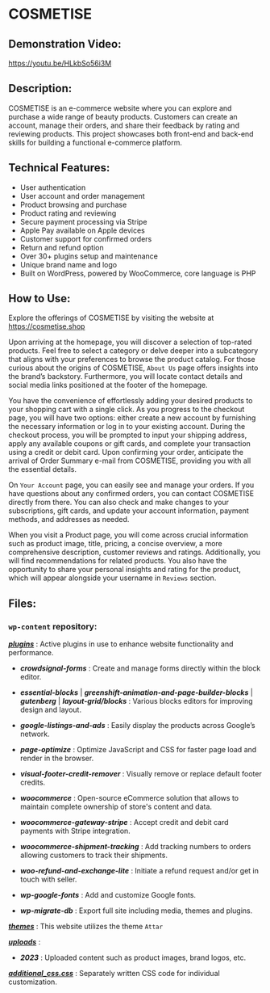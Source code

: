 # COSMETISE

## Demonstration Video:
https://youtu.be/HLkbSo56i3M

## Description:
COSMETISE is an e-commerce website where you can explore and purchase a wide range of beauty products. Customers can create an account, manage their orders, and share their feedback by rating and reviewing products. This project showcases both front-end and back-end skills for building a functional e-commerce platform.

## Technical Features:
-	User authentication
-	User account and order management
-	Product browsing and purchase
-	Product rating and reviewing
-	Secure payment processing via Stripe
-	Apple Pay available on Apple devices
-	Customer support for confirmed orders
-	Return and refund option
-	Over 30+ plugins setup and maintenance
-	Unique brand name and logo
-	Built on WordPress, powered by WooCommerce, core language is PHP

## How to Use:
Explore the offerings of COSMETISE by visiting the website at https://cosmetise.shop

Upon arriving at the homepage, you will discover a selection of top-rated products. Feel free to select a category or delve deeper into a subcategory that aligns with your preferences to browse the product catalog. For those curious about the origins of COSMETISE, `About Us` page offers insights into the brand’s backstory. Furthermore, you will locate contact details and social media links positioned at the footer of the homepage.

You have the convenience of effortlessly adding your desired products to your shopping cart with a single click. As you progress to the checkout page, you will have two options: either create a new account by furnishing the necessary information or log in to your existing account. During the checkout process, you will be prompted to input your shipping address, apply any available coupons or gift cards, and complete your transaction using a credit or debit card. Upon confirming your order, anticipate the arrival of Order Summary e-mail from COSMETISE, providing you with all the essential details.

On `Your Account` page, you can easily see and manage your orders. If you have questions about any confirmed orders, you can contact COSMETISE directly from there. You can also check and make changes to your subscriptions, gift cards, and update your account information, payment methods, and addresses as needed.

When you visit a Product page, you will come across crucial information such as product image, title, pricing, a concise overview, a more comprehensive description, customer reviews and ratings. Additionally, you will find recommendations for related products. You also have the opportunity to share your personal insights and rating for the product, which will appear alongside your username in `Reviews` section.

## Files:
### `wp-content` repository:

<ins>***plugins***</ins> : Active plugins in use to enhance website functionality and performance.

- ***crowdsignal-forms*** : Create and manage forms directly within the block editor.

- ***essential-blocks*** | ***greenshift-animation-and-page-builder-blocks*** | ***gutenberg*** | ***layout-grid/blocks*** : Various blocks editors for improving design and layout.

- ***google-listings-and-ads*** : Easily display the products across Google’s network.
  
- ***page-optimize*** : Optimize JavaScript and CSS for faster page load and render in the browser.
  
- ***visual-footer-credit-remover*** : Visually remove or replace default footer credits.
  
- ***woocommerce*** : Open-source eCommerce solution that allows to maintain complete ownership of store's content and data.
  
- ***woocommerce-gateway-stripe*** : Accept credit and debit card payments with Stripe integration.
  
- ***woocommerce-shipment-tracking*** : Add tracking numbers to orders allowing customers to track their shipments.
  
- ***woo-refund-and-exchange-lite*** : Initiate a refund request and/or get in touch with seller.
  
- ***wp-google-fonts*** : Add and customize Google fonts.
  
- ***wp-migrate-db*** : Export full site including media, themes and plugins.


<ins>***themes***</ins> : This website utilizes the theme `Attar`


<ins>***uploads***</ins> :

- ***2023*** : Uploaded content such as product images, brand logos, etc.


<ins>***additional_css.css***</ins> : Separately written CSS code for individual customization.
